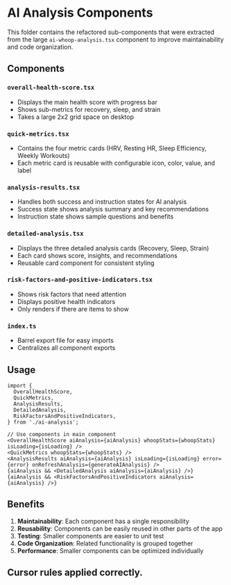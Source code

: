 # AI Analysis Components

This folder contains the refactored sub-components that were extracted from the large `ai-whoop-analysis.tsx` component to improve maintainability and code organization.

## Components

### `overall-health-score.tsx`

- Displays the main health score with progress bar
- Shows sub-metrics for recovery, sleep, and strain
- Takes a large 2x2 grid space on desktop

### `quick-metrics.tsx`

- Contains the four metric cards (HRV, Resting HR, Sleep Efficiency, Weekly Workouts)
- Each metric card is reusable with configurable icon, color, value, and label

### `analysis-results.tsx`

- Handles both success and instruction states for AI analysis
- Success state shows analysis summary and key recommendations
- Instruction state shows sample questions and benefits

### `detailed-analysis.tsx`

- Displays the three detailed analysis cards (Recovery, Sleep, Strain)
- Each card shows score, insights, and recommendations
- Reusable card component for consistent styling

### `risk-factors-and-positive-indicators.tsx`

- Shows risk factors that need attention
- Displays positive health indicators
- Only renders if there are items to show

### `index.ts`

- Barrel export file for easy imports
- Centralizes all component exports

## Usage

```tsx
import {
  OverallHealthScore,
  QuickMetrics,
  AnalysisResults,
  DetailedAnalysis,
  RiskFactorsAndPositiveIndicators,
} from './ai-analysis';

// Use components in main component
<OverallHealthScore aiAnalysis={aiAnalysis} whoopStats={whoopStats} isLoading={isLoading} />
<QuickMetrics whoopStats={whoopStats} />
<AnalysisResults aiAnalysis={aiAnalysis} isLoading={isLoading} error={error} onRefreshAnalysis={generateAIAnalysis} />
{aiAnalysis && <DetailedAnalysis aiAnalysis={aiAnalysis} />}
{aiAnalysis && <RiskFactorsAndPositiveIndicators aiAnalysis={aiAnalysis} />}
```

## Benefits

1. **Maintainability**: Each component has a single responsibility
2. **Reusability**: Components can be easily reused in other parts of the app
3. **Testing**: Smaller components are easier to unit test
4. **Code Organization**: Related functionality is grouped together
5. **Performance**: Smaller components can be optimized individually

## Cursor rules applied correctly.
